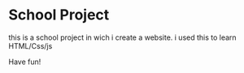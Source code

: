 # School Project

this is a school project in wich i create a website. i used this to learn HTML/Css/js

Have fun!